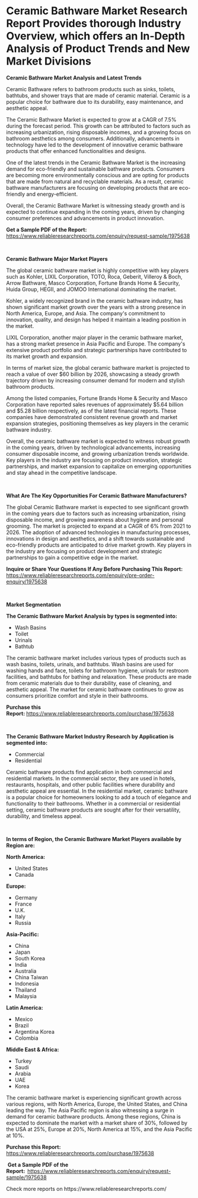<p><h1>Ceramic Bathware Market Research Report Provides thorough Industry Overview, which offers an In-Depth Analysis of Product Trends and New Market Divisions</h1></p><p><strong>Ceramic Bathware Market Analysis and Latest Trends</strong></p>
<p><p>Ceramic Bathware refers to bathroom products such as sinks, toilets, bathtubs, and shower trays that are made of ceramic material. Ceramic is a popular choice for bathware due to its durability, easy maintenance, and aesthetic appeal.</p><p>The Ceramic Bathware Market is expected to grow at a CAGR of 7.5% during the forecast period. This growth can be attributed to factors such as increasing urbanization, rising disposable incomes, and a growing focus on bathroom aesthetics among consumers. Additionally, advancements in technology have led to the development of innovative ceramic bathware products that offer enhanced functionalities and designs.</p><p>One of the latest trends in the Ceramic Bathware Market is the increasing demand for eco-friendly and sustainable bathware products. Consumers are becoming more environmentally conscious and are opting for products that are made from natural and recyclable materials. As a result, ceramic bathware manufacturers are focusing on developing products that are eco-friendly and energy-efficient.</p><p>Overall, the Ceramic Bathware Market is witnessing steady growth and is expected to continue expanding in the coming years, driven by changing consumer preferences and advancements in product innovation.</p></p>
<p><strong>Get a Sample PDF of the Report:&nbsp;</strong> <a href="https://www.reliableresearchreports.com/enquiry/request-sample/1975638">https://www.reliableresearchreports.com/enquiry/request-sample/1975638</a></p>
<p>&nbsp;</p>
<p><strong>Ceramic Bathware Major Market Players</strong></p>
<p><p>The global ceramic bathware market is highly competitive with key players such as Kohler, LIXIL Corporation, TOTO, Roca, Geberit, Villeroy & Boch, Arrow Bathware, Masco Corporation, Fortune Brands Home & Security, Huida Group, HEGII, and JOMOO International dominating the market.</p><p>Kohler, a widely recognized brand in the ceramic bathware industry, has shown significant market growth over the years with a strong presence in North America, Europe, and Asia. The company's commitment to innovation, quality, and design has helped it maintain a leading position in the market.</p><p>LIXIL Corporation, another major player in the ceramic bathware market, has a strong market presence in Asia Pacific and Europe. The company's extensive product portfolio and strategic partnerships have contributed to its market growth and expansion.</p><p>In terms of market size, the global ceramic bathware market is projected to reach a value of over $60 billion by 2026, showcasing a steady growth trajectory driven by increasing consumer demand for modern and stylish bathroom products.</p><p>Among the listed companies, Fortune Brands Home & Security and Masco Corporation have reported sales revenues of approximately $5.64 billion and $5.28 billion respectively, as of the latest financial reports. These companies have demonstrated consistent revenue growth and market expansion strategies, positioning themselves as key players in the ceramic bathware industry.</p><p>Overall, the ceramic bathware market is expected to witness robust growth in the coming years, driven by technological advancements, increasing consumer disposable income, and growing urbanization trends worldwide. Key players in the industry are focusing on product innovation, strategic partnerships, and market expansion to capitalize on emerging opportunities and stay ahead in the competitive landscape.</p></p>
<p>&nbsp;</p>
<p><strong>What Are The Key Opportunities For Ceramic Bathware Manufacturers?</strong></p>
<p><p>The global Ceramic Bathware market is expected to see significant growth in the coming years due to factors such as increasing urbanization, rising disposable income, and growing awareness about hygiene and personal grooming. The market is projected to expand at a CAGR of 6% from 2021 to 2026. The adoption of advanced technologies in manufacturing processes, innovations in design and aesthetics, and a shift towards sustainable and eco-friendly products are anticipated to drive market growth. Key players in the industry are focusing on product development and strategic partnerships to gain a competitive edge in the market.</p></p>
<p><strong>Inquire or Share Your Questions If Any Before Purchasing This Report:</strong> <a href="https://www.reliableresearchreports.com/enquiry/pre-order-enquiry/1975638">https://www.reliableresearchreports.com/enquiry/pre-order-enquiry/1975638</a></p>
<p>&nbsp;</p>
<p><strong>Market Segmentation</strong></p>
<p><strong>The Ceramic Bathware Market Analysis by types is segmented into:</strong></p>
<p><ul><li>Wash Basins</li><li>Toilet</li><li>Urinals</li><li>Bathtub</li></ul></p>
<p><p>The ceramic bathware market includes various types of products such as wash basins, toilets, urinals, and bathtubs. Wash basins are used for washing hands and face, toilets for bathroom hygiene, urinals for restroom facilities, and bathtubs for bathing and relaxation. These products are made from ceramic materials due to their durability, ease of cleaning, and aesthetic appeal. The market for ceramic bathware continues to grow as consumers prioritize comfort and style in their bathrooms.</p></p>
<p><strong>Purchase this Report:&nbsp;</strong><a href="https://www.reliableresearchreports.com/purchase/1975638">https://www.reliableresearchreports.com/purchase/1975638</a></p>
<p>&nbsp;</p>
<p><strong>The Ceramic Bathware Market Industry Research by Application is segmented into:</strong></p>
<p><ul><li>Commercial</li><li>Residential</li></ul></p>
<p><p>Ceramic bathware products find application in both commercial and residential markets. In the commercial sector, they are used in hotels, restaurants, hospitals, and other public facilities where durability and aesthetic appeal are essential. In the residential market, ceramic bathware is a popular choice for homeowners looking to add a touch of elegance and functionality to their bathrooms. Whether in a commercial or residential setting, ceramic bathware products are sought after for their versatility, durability, and timeless appeal.</p></p>
<p>&nbsp;</p>
<p><strong>In terms of Region, the Ceramic Bathware Market Players available by Region are:</strong></p>
<p>
    <p> <strong> North America: </strong>
        <ul>
            <li>United States</li>
            <li>Canada</li>
        </ul>
        </p> 
    <p> <strong> Europe: </strong>
        <ul>
            <li>Germany</li>
            <li>France</li>
            <li>U.K.</li>
            <li>Italy</li>
            <li>Russia</li>
        </ul>
        </p> 
    <p> <strong> Asia-Pacific: </strong>
        <ul>
            <li>China</li>
            <li>Japan</li>
            <li>South Korea</li>
            <li>India</li>
            <li>Australia</li>
            <li>China Taiwan</li>
            <li>Indonesia</li>
            <li>Thailand</li>
            <li>Malaysia</li>
        </ul>
        </p> 
    <p> <strong> Latin America: </strong>
        <ul>
            <li>Mexico</li>
            <li>Brazil</li>
            <li>Argentina Korea</li>
            <li>Colombia</li>
        </ul>
        </p> 
    <p> <strong> Middle East & Africa: </strong>
        <ul>
            <li>Turkey</li>
            <li>Saudi</li>
            <li>Arabia</li>
            <li>UAE</li>
            <li>Korea</li>
        </ul>
    </p>
    </p>
<p><p>The ceramic bathware market is experiencing significant growth across various regions, with North America, Europe, the United States, and China leading the way. The Asia Pacific region is also witnessing a surge in demand for ceramic bathware products. Among these regions, China is expected to dominate the market with a market share of 30%, followed by the USA at 25%, Europe at 20%, North America at 15%, and the Asia Pacific at 10%.</p></p>
<p><strong>Purchase this Report: </strong><a href="https://www.reliableresearchreports.com/purchase/1975638">https://www.reliableresearchreports.com/purchase/1975638</a></p>
<p>&nbsp;<strong>Get a Sample PDF of the Report:&nbsp;&nbsp;</strong><a href="https://www.reliableresearchreports.com/enquiry/request-sample/1975638">https://www.reliableresearchreports.com/enquiry/request-sample/1975638</a></p>
<p><strong></strong></p>
<p>Check more reports on https://www.reliableresearchreports.com/</p>